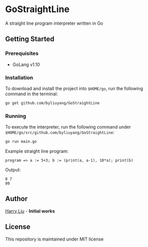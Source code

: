 # GoStraightLine

A straight line program interpreter written in Go

## Getting Started
### Prerequisites

- GoLang v1.10

### Installation

To download and install the project into `$HOME/go`, run the following command in the terminal:
```bash
go get github.com/byliuyang/GoStraightLine
```

### Running

To execute the interpreter, run the following command under `$HOME/go/src/github.com/byliuyang/GoStraightLine`:

```bash
go run main.go
```

Example straight line program:

```
program => a := 5+3; b := (print(a, a-1), 10*a); print(b)
```

Output:

```
8 7
80
```

## Author

[Harry Liu]() - **Initial works**

## License

This repository is maintained under MIT license